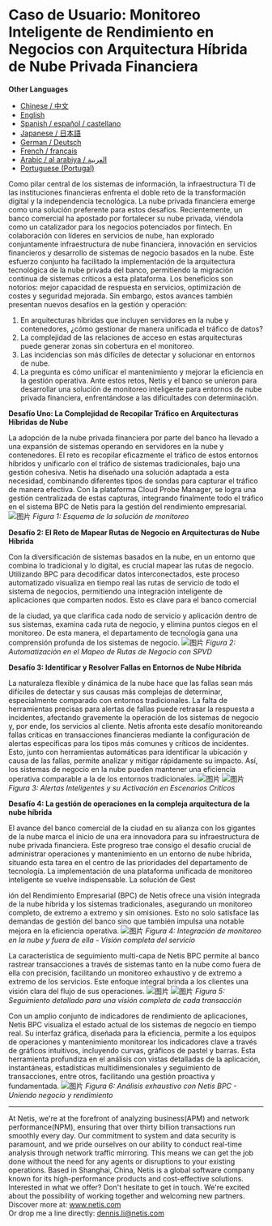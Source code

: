 # Caso de Usuario: Monitoreo Inteligente de Rendimiento en Negocios con Arquitectura Híbrida de Nube Privada Financiera

**Other Languages**

+ [Chinese / 中文](/docs/zh/Smart-Business-Performance-Monitoring-in-Financial-Private-Cloud-Hybrid-Architectures-zh.md)
+ [English](/docs/en/Smart-Business-Performance-Monitoring-in-Financial-Private-Cloud-Hybrid-Architectures-en.md)
+ [Spanish / español / castellano](/docs/es/Smart-Business-Performance-Monitoring-in-Financial-Private-Cloud-Hybrid-Architectures-es.md)
+ [Japanese / 日本語](/docs/ja/Smart-Business-Performance-Monitoring-in-Financial-Private-Cloud-Hybrid-Architectures-ja.md)
+ [German / Deutsch](/docs/de/Smart-Business-Performance-Monitoring-in-Financial-Private-Cloud-Hybrid-Architectures-de.md)
+ [French / français](/docs/fr/Smart-Business-Performance-Monitoring-in-Financial-Private-Cloud-Hybrid-Architectures-fr.md)
+ [Arabic / al arabiya / العربية](/docs/ar/Smart-Business-Performance-Monitoring-in-Financial-Private-Cloud-Hybrid-Architectures-ar.md)
+ [Portuguese (Portugal)](/docs/pt/Smart-Business-Performance-Monitoring-in-Financial-Private-Cloud-Hybrid-Architectures-pt.md)


Como pilar central de los sistemas de información, la infraestructura TI de las instituciones financieras enfrenta el doble reto de la transformación digital y la independencia tecnológica. La nube privada financiera emerge como una solución preferente para estos desafíos.
Recientemente, un banco comercial ha apostado por fortalecer su nube privada, viéndola como un catalizador para los negocios potenciados por fintech. En colaboración con líderes en servicios de nube, han explorado conjuntamente infraestructura de nube financiera, innovación en servicios financieros y desarrollo de sistemas de negocio basados en la nube. Este esfuerzo conjunto ha facilitado la implementación de la arquitectura tecnológica de la nube privada del banco, permitiendo la migración continua de sistemas críticos a esta plataforma. Los beneficios son notorios: mejor capacidad de respuesta en servicios, optimización de costes y seguridad mejorada. Sin embargo, estos avances también presentan nuevos desafíos en la gestión y operación:

1. En arquitecturas híbridas que incluyen servidores en la nube y contenedores, ¿cómo gestionar de manera unificada el tráfico de datos?
2. La complejidad de las relaciones de acceso en estas arquitecturas puede generar zonas sin cobertura en el monitoreo.
3. Las incidencias son más difíciles de detectar y solucionar en entornos de nube.
4. La pregunta es cómo unificar el mantenimiento y mejorar la eficiencia en la gestión operativa.
   Ante estos retos, Netis y el banco se unieron para desarrollar una solución de monitoreo inteligente para entornos de nube privada financiera, enfrentándose a las dificultades con determinación.

**Desafío Uno: La Complejidad de Recopilar Tráfico en Arquitecturas Híbridas de Nube**

La adopción de la nube privada financiera por parte del banco ha llevado a una expansión de sistemas operando en servidores en la nube y contenedores. El reto es recopilar eficazmente el tráfico de estos entornos híbridos y unificarlo con el tráfico de sistemas tradicionales, bajo una gestión cohesiva. Netis ha diseñado una solución adaptada a esta necesidad, combinando diferentes tipos de sondas para capturar el tráfico de manera efectiva. Con la plataforma Cloud Probe Manager, se logra una gestión centralizada de estas capturas, integrando finalmente todo el tráfico en el sistema BPC de Netis para la gestión del rendimiento empresarial.
![图片](https://mmbiz.qpic.cn/mmbiz_jpg/o672k3fsicq3aiabrR0ibCBLmsV6iae9IV8eicSYpc2jHwmXaszCfF6HXqPXXba4nFMFro0zT1qjp3Vzjz9b6vuojuw/640?wx_fmt=jpeg&wxfrom=5&wx_lazy=1&wx_co=1)
*Figura 1: Esquema de la solución de monitoreo*

**Desafío 2: El Reto de Mapear Rutas de Negocio en Arquitecturas de Nube Híbrida**

Con la diversificación de sistemas basados en la nube, en un entorno que combina lo tradicional y lo digital, es crucial mapear las rutas de negocio. Utilizando BPC para decodificar datos interconectados, este proceso automatizado visualiza en tiempo real las rutas de servicio de todo el sistema de negocios, permitiendo una integración inteligente de aplicaciones que comparten nodos. Esto es clave para el banco comercial

 de la ciudad, ya que clarifica cada nodo de servicio y aplicación dentro de sus sistemas, examina cada ruta de negocio, y elimina puntos ciegos en el monitoreo. De esta manera, el departamento de tecnología gana una comprensión profunda de los sistemas de negocio.
![图片](https://mmbiz.qpic.cn/mmbiz_jpg/o672k3fsicq3aiabrR0ibCBLmsV6iae9IV8eOnrHmIC2n9WcbibYwPFRPQPZ96KHdQiahRjibd6tGibHPuYzUFLbjV6thQ/640?wx_fmt=jpeg&wxfrom=5&wx_lazy=1&wx_co=1)
*Figura 2: Automatización en el Mapeo de Rutas de Negocio con SPVD*

**Desafío 3: Identificar y Resolver Fallas en Entornos de Nube Híbrida**

La naturaleza flexible y dinámica de la nube hace que las fallas sean más difíciles de detectar y sus causas más complejas de determinar, especialmente comparado con entornos tradicionales. La falta de herramientas precisas para alertas de fallas puede retrasar la respuesta a incidentes, afectando gravemente la operación de los sistemas de negocio y, por ende, los servicios al cliente.
Netis afronta este desafío monitoreando fallas críticas en transacciones financieras mediante la configuración de alertas específicas para los tipos más comunes y críticos de incidentes. Esto, junto con herramientas automáticas para identificar la ubicación y causa de las fallas, permite analizar y mitigar rápidamente su impacto. Así, los sistemas de negocio en la nube pueden mantener una eficiencia operativa comparable a la de los entornos tradicionales.
![图片](https://mmbiz.qpic.cn/mmbiz_jpg/o672k3fsicq3aiabrR0ibCBLmsV6iae9IV8eZ07v3TGgWRswlTmhibicHKBdZia0OPxTMQxwHORfmGqvnMiahsTTYYJUuQ/640?wx_fmt=jpeg&wxfrom=5&wx_lazy=1&wx_co=1)
![图片](https://mmbiz.qpic.cn/mmbiz_jpg/o672k3fsicq3aiabrR0ibCBLmsV6iae9IV8ePCCCibQxF2DIvaTDHkIeTTBOTJs7MPO6BooPryicOAkZSsEcEYhXd1rw/640?wx_fmt=jpeg&wxfrom=5&wx_lazy=1&wx_co=1)
*Figura 3: Alertas Inteligentes y su Activación en Escenarios Críticos*

**Desafío 4: La gestión de operaciones en la compleja arquitectura de la nube híbrida**

El avance del banco comercial de la ciudad en su alianza con los gigantes de la nube marca el inicio de una era innovadora para su infraestructura de nube privada financiera. Este progreso trae consigo el desafío crucial de administrar operaciones y mantenimiento en un entorno de nube híbrida, situando esta tarea en el centro de las prioridades del departamento de tecnología. La implementación de una plataforma unificada de monitoreo inteligente se vuelve indispensable. La solución de Gest

ión del Rendimiento Empresarial (BPC) de Netis ofrece una visión integrada de la nube híbrida y los sistemas tradicionales, asegurando un monitoreo completo, de extremo a extremo y sin omisiones. Esto no solo satisface las demandas de gestión del banco sino que también impulsa una notable mejora en la eficiencia operativa.
![图片](https://mmbiz.qpic.cn/mmbiz_jpg/o672k3fsicq3aiabrR0ibCBLmsV6iae9IV8e7XjvzyrIL4l0ibJ9MQfBgGpdOMHve9iclMQvEicNURHvY5vx8kC9agXDg/640?wx_fmt=jpeg&wxfrom=5&wx_lazy=1&wx_co=1)
*Figura 4: Integración de monitoreo en la nube y fuera de ella - Visión completa del servicio*

La característica de seguimiento multi-capa de Netis BPC permite al banco rastrear transacciones a través de sistemas tanto en la nube como fuera de ella con precisión, facilitando un monitoreo exhaustivo y de extremo a extremo de los servicios. Este enfoque integral brinda a los clientes una visión clara del flujo de sus operaciones.
![图片](https://mmbiz.qpic.cn/mmbiz_jpg/o672k3fsicq3aiabrR0ibCBLmsV6iae9IV8e2FTsia5XDYUnrfSlSbyrjmAibyuG1Dxa3Fp29w1nJXbcNoh5MAVTVVyw/640?wx_fmt=jpeg&wxfrom=5&wx_lazy=1&wx_co=1)
![图片](https://mmbiz.qpic.cn/mmbiz_jpg/o672k3fsicq3aiabrR0ibCBLmsV6iae9IV8e9mAK5j45wGqhT1bMceXP5BV6pcDiaKHv5fa0LRTib5O3VCtW49mSfMWQ/640?wx_fmt=jpeg&wxfrom=5&wx_lazy=1&wx_co=1)
*Figura 5: Seguimiento detallado para una visión completa de cada transacción*

Con un amplio conjunto de indicadores de rendimiento de aplicaciones, Netis BPC visualiza el estado actual de los sistemas de negocio en tiempo real. Su interfaz gráfica, diseñada para la eficiencia, permite a los equipos de operaciones y mantenimiento monitorear los indicadores clave a través de gráficos intuitivos, incluyendo curvas, gráficos de pastel y barras. Esta herramienta profundiza en el análisis con vistas detalladas de la aplicación, instantáneas, estadísticas multidimensionales y seguimiento de transacciones, entre otros, facilitando una gestión proactiva y fundamentada.
![图片](https://mmbiz.qpic.cn/mmbiz_jpg/o672k3fsicq3aiabrR0ibCBLmsV6iae9IV8e7mMSVibHAvuc6M4icWmYcK574PkxXfXL2ibric5mkAcF1AibM1RwWLV3HdA/640?wx_fmt=jpeg&wxfrom=5&wx_lazy=1&wx_co=1)
*Figura 6: Análisis exhaustivo con Netis BPC - Uniendo negocio y rendimiento*
***
At Netis, we're at the forefront of analyzing business(APM) and network performance(NPM), ensuring that over thirty billion transactions run smoothly every day. Our commitment to system and data security is paramount, and we pride ourselves on our ability to conduct real-time analysis through network traffic mirroring. This means we can get the job done without the need for any agents or disruptions to your existing operations. Based in Shanghai, China, Netis is a global software company known for its high-performance products and cost-effective solutions. Interested in what we offer? Don't hesitate to get in touch. We're excited about the possibility of working together and welcoming new partners.  
Discover more at: www.netis.com  
Or drop me a line directly: dennis.li@netis.com
